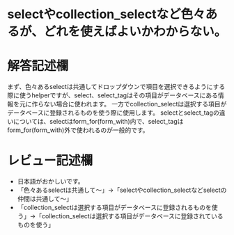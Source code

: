 # selectやcollection_selectなど色々あるが、どれを使えばよいかわからない。
# 解答記述欄

まず、色々あるselectは共通してドロップダウンで項目を選択できるようにする際に使うhelperですが、select、select_tagはその項目がデータベースにある情報を元に作らない場合に使われます。
一方でcollection_selectは選択する項目がデータベースに登録されるものを使う際に使用します。
selectとselect_tagの違いについては、selectはform_for(form_with)内で、select_tagはform_for(form_with)外で使われるのが一般的です。



# レビュー記述欄
- 日本語がおかしいです。
- 「色々あるselectは共通して〜」→「selectやcollection_selectなどselectの仲間は共通して〜」
- 「collection_selectは選択する項目がデータベースに登録されるものを使う」→「collection_selectは選択する項目がデータベースに登録されているものを使う」

